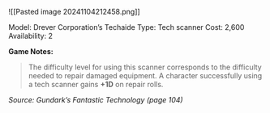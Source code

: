 ![[Pasted image 20241104212458.png]]

Model: Drever Corporation’s Techaide
Type: Tech scanner
Cost: 2,600
Availability: 2

**Game Notes:** 
> The difficulty level for using this scanner corresponds to the difficulty needed to repair damaged equipment. A character successfully using a tech scanner gains **+1D** on repair rolls.

*Source: Gundark’s Fantastic Technology (page 104)*